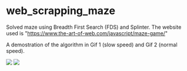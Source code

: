 # web_scrapping_maze

Solved maze using Breadth First Search (FDS) and Splinter.
The website used is "https://www.the-art-of-web.com/javascript/maze-game/"

A demostration of the algorithm in Gif 1 (slow speed) and Gif 2 (normal speed).

![](https://github.com/Savoyevatel/web_scrapping_maze/gifs/slow_fds.gif)
![](https://github.com/Savoyevatel/web_scrapping_maze/gifs/normal_fds.gif)
